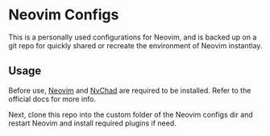 # Neovim Configs

This is a personally used configurations for Neovim, and is backed up on a git repo for quickly shared or
recreate the environment of Neovim instantlay.

## Usage

Before use, [Neovim](https://neovim.io) and [NvChad](https://nvchad.com) are required to be installed. Refer
to the official docs for more info.

Next, clone this repo into the custom folder of the Neovim configs dir and restart Neovim and install required
plugins if need.
